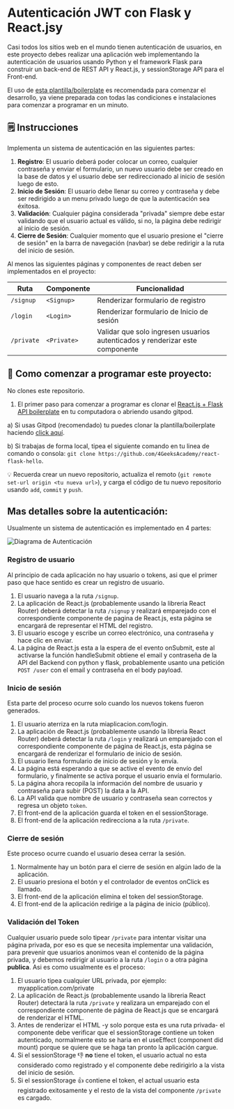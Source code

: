 # Autenticación JWT con Flask y React.jsy

Casi todos los sitios web en el mundo tienen autenticación de usuarios, en este proyecto debes realizar una aplicación web implementando la autenticación de usuarios usando Python y el framework Flask para construir un back-end de REST API y React.js, y sessionStorage API para el Front-end.

El uso de [esta plantilla/boilerplate](https://github.com/4GeeksAcademy/react-flask-hello) es recomendada para comenzar el desarrollo, ya viene preparada con todas las condiciones e instalaciones para comenzar a programar en un minuto.

## 🗒️ Instrucciones

Implementa un sistema de autenticación en las siguientes partes:

1. **Registro**: El usuario deberá poder colocar un correo, cualquier contraseña y enviar el formulario, un nuevo usuario debe ser creado en la base de datos y el usuario debe ser redireccionado al inicio de sesión luego de esto.
2. **Inicio de Sesión**: El usuario debe llenar su correo y contraseña y debe ser redirigido a un menu privado luego de que la autenticación sea éxitosa.
3. **Validación**: Cualquier página considerada "privada" siempre debe estar validando que el usuario actual es válido, si no, la página debe redirigir al inicio de sesión.
4. **Cierre de Sesión**: Cualquier momento que el usuario presione el "cierre de sesión" en la barra de navegación (navbar) se debe redirigir a la ruta del inicio de sesión.

Al menos las siguientes páginas y componentes de react deben ser implementados en el proyecto:

| Ruta      | Componente  | Funcionalidad                                                                |
| --------- | ----------- | -----------------------------------------------------------------            |
| `/signup` | `<Signup>`  | Renderizar formulario de registro                                            |
| `/login`  | `<Login>`   | Renderizar formulario de Inicio de sesión                                    |
| `/private`| `<Private>` | Validar que solo ingresen usuarios autenticados y renderizar este componente |

## 🌱 Como comenzar a programar este proyecto:

No clones este repositorio.

1. El primer paso para comenzar a programar es clonar el [React.js + Flask API boilerplate](https://github.com/4GeeksAcademy/react-flask-hello) en tu computadora o abriendo usando gitpod.

a) Si usas Gitpod (recomendado) tu puedes clonar la plantilla/boilerplate haciendo [click aquí](https://gitpod.io#https://github.com/4GeeksAcademy/react-flask-hello).

b) Si trabajas de forma local, tipea el siguiente comando en tu linea de comando o consola: `git clone https://github.com/4GeeksAcademy/react-flask-hello`.

💡 Recuerda crear un nuevo repositorio, actualiza el remoto (`git remote set-url origin <tu nueva url>`), y carga el código de tu nuevo repositorio usando `add`, `commit` y `push`.

## Mas detalles sobre la autenticación:

Usualmente un sistema de autenticación es implementado en 4 partes:

![Diagrama de Autenticación](https://github.com/breatheco-de/jwt-authentication-with-flask-react/blob/main/.learn/login_diagram.jpeg?raw=true)

### Registro de usuario

Al principio de cada aplicación no hay usuario o tokens, asi que el primer paso que hace sentido es crear un registro de usuario.

1. El usuario navega a la ruta `/signup`.
2. La aplicación de React.js (probablemente usando la libreria React Router) deberá detectar la ruta `/signup` y realizará emparejado con el correspondiente componente de pagina de React.js, esta página se encargará de representar el HTML del registro.
3. El usuario escoge y escribe un correo electrónico, una contraseña y hace clic en enviar.
4. La página de React.js esta a la espera de el evento onSubmit, este al activarse la función handleSubmit obtiene el email y contraseña de la API del Backend con python y flask, probablemente usanto una petición `POST /user` con el email y contraseña en el body payload.

### Inicio de sesión

Esta parte del proceso ocurre solo cuando los nuevos tokens fueron generados.

1. El usuario aterriza en la ruta miaplicacion.com/login.
2. La aplicación de React.js (probablemente usando la libreria React Router) deberá detectar la ruta `/login` y realizará un emparejado con el correspondiente componente de página de React.js, esta página se encargará de renderizar el formulario de inicio de sesión.
3. El usuario llena formulario de inicio de sesión y lo envía.
4. La página está esperando a que se active el evento de envío del formulario, y finalmente se activa porque el usuario envía el formulario.
5. La página ahora recopila la información del nombre de usuario y contraseña para subir (POST) la data a la API.
6. La API valida que nombre de usuario y contraseña sean correctos y regresa un objeto `token`.
7. El front-end de la aplicación guarda el token en el sessionStorage.
8. El front-end de la aplicación redirecciona a la ruta `/private`.

### Cierre de sesión

Este proceso ocurre cuando el usuario desea cerrar la sesión.

1. Normalmente hay un botón para el cierre de sesión en algún lado de la aplicación.
2. El usuario presiona el botón y el controlador de eventos onClick es llamado.
3. El front-end de la aplicación elimina el token del sessionStorage.
4. El front-end de la aplicación redirige a la página de inicio (público).

### Validación del Token

Cualquier usuario puede solo tipear `/private` para intentar visitar una página privada, por eso es que se necesita implementar una validación, para prevenir que usuarios anonimos vean el contenido de la página privada, y debemos redirigir al usuario a la ruta `/login` o a otra página **publica**. Asi es como usualmente es el proceso:

1. El usuario tipea cualquier URL privada, por ejemplo: myapplication.com/private
2. La aplicación de React.js (probablemente usando la libreria React Router) detectará la ruta `/private` y realizara un emparejado con el correspondiente componente de página de React.js que se encargará de renderizar el HTML.
3. Antes de renderizar el HTML -y solo porque esta es una ruta privada- el componente debe verificar que el sessionStorage contiene un token autenticado, normalmente esto se haria en el useEffect (component did mount) porque se quiere que se haga tan pronto la aplicación cargue.
4. Si el sessionStorage 👎 **no** tiene el token, el usuario actual no esta considerado como registrado y el componente debe redirigirlo a la vista del inicio de sesión.
5. Si el sessionStorage 👍 contiene el token, el actual usuario esta registrado exitosamente y el resto de la vista del componente `/private` es cargado.
